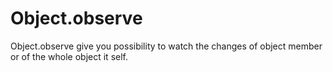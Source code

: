 Object.observe
==============

Object.observe give you possibility to watch the changes of object member or of the whole object it self.
